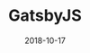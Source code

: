 ---
id: 5
title: GatsbyJS
tag: gatsby
date: "2018-10-17"
image: ../src/images/icons/gatsby.svg
pagetype: tech
---